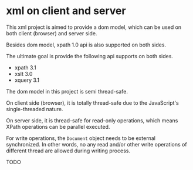 # xml on client and server

This xml project is aimed to provide a dom model, which can be used on both client (browser) and server side.

Besides dom model, xpath 1.0 api is also supported on both sides.

The ultimate goal is provide the following api supports on both sides.

- xpath 3.1
- xslt 3.0
- xquery 3.1

The dom model in this project is semi thread-safe.

On client side (browser), it is totally thread-safe due to the JavaScript's single-threaded nature.

On server side, it is thread-safe for read-only operations, which means XPath operations can be parallel executed.

For write operations, the <code>Document</code> object needs to be external synchronized. In other words, no any read
and/or other write operations of different thread are allowed during writing process.

TODO